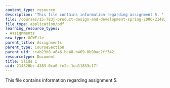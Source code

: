 ```yaml
---
content_type: resource
description: 'This file contains information regarding assignment 5. '
file: /courses/15-783j-product-design-and-development-spring-2006/214826bc43830ca6fe2c1ea11833c17f_sample_assignm_5.pdf
file_type: application/pdf
learning_resource_types:
- Assignments
ocw_type: OCWFile
parent_title: Assignments
parent_type: CourseSection
parent_uid: ccab23d8-a646-be48-b469-0b90ac2ff342
resourcetype: Document
title: Slide 1
uid: 214826bc-4383-0ca6-fe2c-1ea11833c17f
---
```

This file contains information regarding assignment 5. 